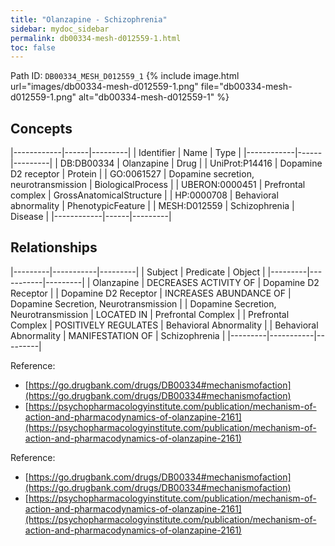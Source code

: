 ```yaml
---
title: "Olanzapine - Schizophrenia"
sidebar: mydoc_sidebar
permalink: db00334-mesh-d012559-1.html
toc: false 
---
```



Path ID: `DB00334_MESH_D012559_1`
{% include image.html url="images/db00334-mesh-d012559-1.png" file="db00334-mesh-d012559-1.png" alt="db00334-mesh-d012559-1" %}

## Concepts

|------------|------|---------|
| Identifier | Name | Type    |
|------------|------|---------|
| DB:DB00334 | Olanzapine | Drug |
| UniProt:P14416 | Dopamine D2 receptor | Protein |
| GO:0061527 | Dopamine secretion, neurotransmission | BiologicalProcess |
| UBERON:0000451 | Prefrontal complex | GrossAnatomicalStructure |
| HP:0000708 | Behavioral abnormality | PhenotypicFeature |
| MESH:D012559 | Schizophrenia | Disease |
|------------|------|---------|

## Relationships

|---------|-----------|---------|
| Subject | Predicate | Object  |
|---------|-----------|---------|
| Olanzapine | DECREASES ACTIVITY OF | Dopamine D2 Receptor |
| Dopamine D2 Receptor | INCREASES ABUNDANCE OF | Dopamine Secretion, Neurotransmission |
| Dopamine Secretion, Neurotransmission | LOCATED IN | Prefrontal Complex |
| Prefrontal Complex | POSITIVELY REGULATES | Behavioral Abnormality |
| Behavioral Abnormality | MANIFESTATION OF | Schizophrenia |
|---------|-----------|---------|

Reference: 
  - [https://go.drugbank.com/drugs/DB00334#mechanismofaction](https://go.drugbank.com/drugs/DB00334#mechanismofaction)
  - [https://psychopharmacologyinstitute.com/publication/mechanism-of-action-and-pharmacodynamics-of-olanzapine-2161](https://psychopharmacologyinstitute.com/publication/mechanism-of-action-and-pharmacodynamics-of-olanzapine-2161)

Reference: 
  - [https://go.drugbank.com/drugs/DB00334#mechanismofaction](https://go.drugbank.com/drugs/DB00334#mechanismofaction)
  - [https://psychopharmacologyinstitute.com/publication/mechanism-of-action-and-pharmacodynamics-of-olanzapine-2161](https://psychopharmacologyinstitute.com/publication/mechanism-of-action-and-pharmacodynamics-of-olanzapine-2161)
